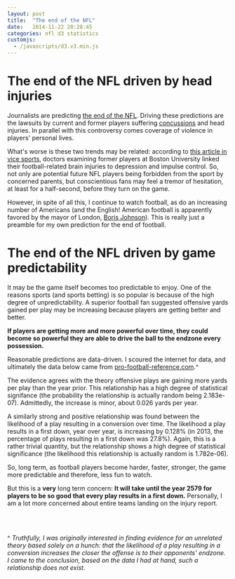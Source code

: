 ```yaml
---
layout: post
title:  "The end of the NFL"
date:   2014-11-22 20:28:45
categories: nfl d3 statistics
customjs:
  - /javascripts/d3.v3.min.js
---
```


# The end of the NFL driven by head injuries

Journalists are predicting [the end of the NFL][grantland]. Driving these
predictions are the lawsuits by current and former players suffering
[concussions][wiki-concussions] and head injuries. In parallel with this
controversy comes coverage of violence in players' personal lives.

What's worse is these two trends may be related: according to [this article in
vice sports][vice-sports], doctors examining former players at Boston
University linked their football-related brain injuries to depression and
impulse control. So, not only are potential future NFL players being forbidden
from the sport by concerned parents, but conscientious fans may feel a tremor
of hesitation, at least for a half-second, before they turn on the game.

However, in spite of all this, I continue to watch football, as do an
increasing number of Americans (and the English! American football is
apparently favored by the mayor of London, [Boris Johnson][nbc-sports]). This is really just
a preamble for my own prediction for the end of football.

# The end of the NFL driven by game predictability

It may be the game itself becomes too predictable to enjoy. One of the reasons
sports (and sports betting) is so popular is because of the high degree of
unpredictability. A superior football fan suggested offensive yards gained per
play may be increasing because players are getting better and better.

**If players are getting more and more powerful over time, they could become
so powerful they are able to drive the ball to the endzone every possession.**

Reasonable predictions are data-driven. I scoured the internet for data, and
ultimately the data below came from [pro-football-reference.com][pro-football-reference].^

The evidence agrees with the theory offensive plays are gaining more yards per
play than the year prior. This relationship has a high degree of statistical
signifance (the probability the relationship is actually random being
2.183e-07). Admittedly, the increase is minor, about 0.026 yards per year.

A similarly strong and positive relationship was found between the likelihood
of a play resulting in a conversion over time. The likelihood a play results
in a first down, year over year, is increasing by 0.128% (in 2013, the
percentage of plays resulting in a first down was 27.8%). Again, this is a
rather trivial quantity, but the relationship shows a high degree of
statistical significance (the likelihood this relationship is actually random
is 1.782e-06).

So, long term, as football players become harder, faster, stronger, the game
more predictable and therefore, less fun to watch.

But this is a **very** long term concern: **It will take until the year 2579
for players to be so good that every play results in a first down.**
Personally, I am a lot more concerned about entire teams landing on the injury
report.

<style>

  .axis path,
  .axis line {
    fill: none;
    stroke: #000;
    shape-rendering: crispEdges;
  }

</style>

<script type="text/javascript">
  
  var margin = {top: 20, right: 20, bottom: 30, left: 40},
          width = document.getElementsByClassName('wrapper')[0].clientWidth - margin.left - margin.right,
          height = 500 - margin.top - margin.bottom;

      /* 
       * value accessor - returns the value to encode for a given data object.
       * scale - maps value to a visual display encoding, such as a pixel position.
       * map function - maps from data value to display value
       * axis - sets up axis
       */ 

      // setup x 
      var xValue = function(d) { return d.Year; }, // data -> value
          xScale = d3.scale.linear().range([0,width])
          xMap = function(d) { return xScale(xValue(d));}, // data -> display
          xAxis = d3.svg.axis().scale(xScale).orient("bottom");

      // setup y
      var yValue = function(d) { return d.Yds;}, // data -> value
          yScale = d3.scale.linear().range([height, 0]), // value -> display
          yMap = function(d) { return yScale(yValue(d));}, // data -> display
          yAxis = d3.svg.axis().scale(yScale).orient("left");

      // add the graph canvas to the body of the webpage
      var svg = d3.select(".post-content").append("svg")
          .attr("width", width + margin.left + margin.right)
          .attr("height", height + margin.top + margin.bottom)
        .append("g")
          .attr("transform", "translate(" + margin.left + "," + margin.top + ")");

      // add the tooltip area to the webpage
      var tooltip = d3.select("body")//.style("position", "relative")
          .append("div")
            .attr("class", "tooltip")
            .style("position", "absolute")
            .style("opacity", 0)
            .style("color", "#F2A341");

      // load data
      d3.csv("/data/NFL-YrAggregates.csv", function(error, data) {
        // change string (from CSV) into number format
        data.forEach(function(d) {
          d.Yds = +d.Yds;
          d.Year = +d.Year;
        });

        // don't want dots overlapping axis, so add in buffer to data domain
        xScale.domain([d3.min(data, xValue)-1, d3.max(data, xValue)+1]);
        yScale.domain([d3.min(data, yValue)-.05, d3.max(data, yValue)+.05]);

        // x-axis
        svg.append("g")
            .attr("class", "x axis")
            .attr("transform", "translate(0," + height + ")")
            .call(xAxis.tickFormat(d3.format("j")))
          .append("text")
            .attr("class", "label")
            .attr("x", width)
            .attr("y", -6)
            .style("text-anchor", "end")
            .text("Year");

        // y-axis
        svg.append("g")
            .attr("class", "y axis")
            .call(yAxis)
          .append("text")
            .attr("class", "label")
            .attr("transform", "rotate(-90)")
            .attr("y", 6)
            .attr("dy", ".71em")
            .style("text-anchor", "end")
            .text("Avg offensive yards per play");


        // draw dots
        svg.selectAll(".dot")
            .data(data)
          .enter().append("circle")
            .attr("class", "dot")
            .attr("r", 3.5)
            .attr("cx", xMap)
            .attr("cy", yMap)
            .style("fill", "rgb(102,163,217)")
            .on("mouseout", function(d) {
                tooltip.transition()
                     .duration(500)
                     .style("opacity", 0);
            });
      });

</script>


<br />
<br />

^ *Truthfully, I was originally interested in finding
evidence for an unrelated theory based solely on a hunch: that the likelihood of a play resulting in a
conversion increases the closer the offense is to their opponents' endzone. I
came to the conclusion, based on the data I had at hand, such a relationship
does not exist.*

[nbc-sports]:             http://profootballtalk.nbcsports.com/2014/11/13/mayor-says-london-is-overjoyed-to-have-nfl-games/
[grantland]:              http://grantland.com/features/cte-concussion-crisis-economic-look-end-football/
[wiki-concussions]:       http://en.wikipedia.org/wiki/Concussions_in_American_football
[vice-sports]:            https://sports.vice.com/article/the-nfl-concussion-settlement-is-pure-evil
[pro-football-reference]: http://www.pro-football-reference.com/play-index/play_finder.cgi

